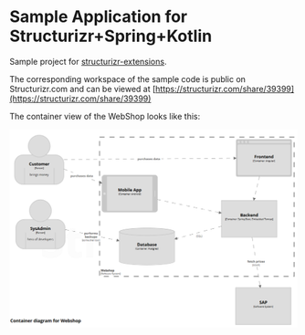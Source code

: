 # Sample Application for Structurizr+Spring+Kotlin

Sample project for [structurizr-extensions](https://github.com/Catalysts/structurizr-extensions).

The corresponding workspace of the sample code is public on Structurizr.com and can be viewed at [https://structurizr.com/share/39399](https://structurizr.com/share/39399)

The container view of the WebShop looks like this:

![StructurizrScreenshot](https://github.com/Catalysts/cat-boot-structurizr-sample/raw/master/structurizr-webshop.png)
